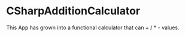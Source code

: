 # CSharpAdditionCalculator
This App has grown into a functional calculator that can + / * - values.

